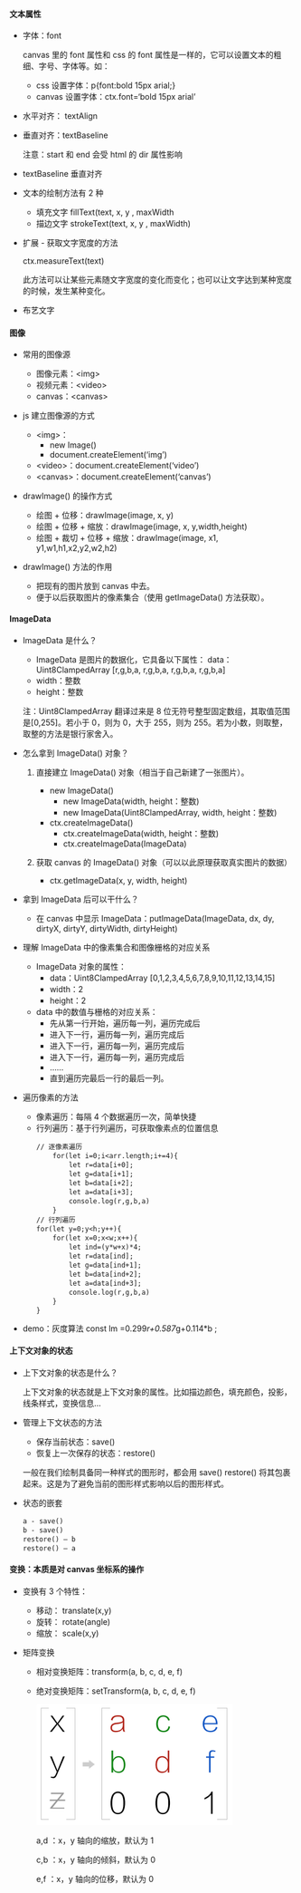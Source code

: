 #### 文本属性

- 字体：font

  canvas 里的 font 属性和 css 的 font 属性是一样的，它可以设置文本的粗细、字号、字体等。如：

  - css 设置字体：p{font:bold 15px arial;}
  - canvas 设置字体：ctx.font=‘bold 15px arial’

- 水平对齐： textAlign
- 垂直对齐：textBaseline

  注意：start 和 end 会受 html 的 dir 属性影响

- textBaseline 垂直对齐
- 文本的绘制方法有 2 种

  - 填充文字 fillText(text, x, y , maxWidth
  - 描边文字 strokeText(text, x, y , maxWidth)

- 扩展 - 获取文字宽度的方法

  ctx.measureText(text)

  此方法可以让某些元素随文字宽度的变化而变化；也可以让文字达到某种宽度的时候，发生某种变化。

- 布艺文字

#### 图像

- 常用的图像源

  - 图像元素：\<img>
  - 视频元素：\<video>
  - canvas：\<canvas>

- js 建立图像源的方式

  - \<img>：
    - new Image()
    - document.createElement(‘img’)
  - \<video>：document.createElement(‘video’)
  - \<canvas>：document.createElement(‘canvas’)

- drawImage() 的操作方式

  - 绘图 + 位移：drawImage(image, x, y)
  - 绘图 + 位移 + 缩放：drawImage(image, x, y,width,height)
  - 绘图 + 裁切 + 位移 + 缩放：drawImage(image, x1, y1,w1,h1,x2,y2,w2,h2)

- drawImage() 方法的作用
  - 把现有的图片放到 canvas 中去。
  - 便于以后获取图片的像素集合（使用 getImageData() 方法获取）。

#### ImageData

- ImageData 是什么？

  - ImageData 是图片的数据化，它具备以下属性：
    data：Uint8ClampedArray [r,g,b,a, r,g,b,a, r,g,b,a, r,g,b,a]
  - width：整数
  - height：整数

  注：Uint8ClampedArray 翻译过来是 8 位无符号整型固定数组，其取值范围是[0,255]。若小于 0，则为 0，大于 255，则为 255。若为小数，则取整，取整的方法是银行家舍入。

- 怎么拿到 ImageData() 对象？

  1. 直接建立 ImageData() 对象（相当于自己新建了一张图片）。

     - new ImageData()
       - new ImageData(width, height：整数)
       - new ImageData(Uint8ClampedArray, width, height：整数)
     - ctx.createImageData()
       - ctx.createImageData(width, height：整数)
       - ctx.createImageData(ImageData)

  2. 获取 canvas 的 ImageData() 对象（可以以此原理获取真实图片的数据）
     - ctx.getImageData(x, y, width, height)

- 拿到 ImageData 后可以干什么？

  - 在 canvas 中显示 ImageData：putImageData(ImageData, dx, dy, dirtyX, dirtyY, dirtyWidth, dirtyHeight)

- 理解 ImageData 中的像素集合和图像栅格的对应关系
  - ImageData 对象的属性：
    - data：Uint8ClampedArray [0,1,2,3,4,5,6,7,8,9,10,11,12,13,14,15]
    - width：2
    - height：2
  - data 中的数值与栅格的对应关系：
    - 先从第一行开始，遍历每一列，遍历完成后
    - 进入下一行，遍历每一列，遍历完成后
    - 进入下一行，遍历每一列，遍历完成后
    - 进入下一行，遍历每一列，遍历完成后
    - ……
    - 直到遍历完最后一行的最后一列。
- 遍历像素的方法

  - 像素遍历：每隔 4 个数据遍历一次，简单快捷
  - 行列遍历：基于行列遍历，可获取像素点的位置信息
    ```JS
    // 逐像素遍历
        for(let i=0;i<arr.length;i+=4){
            let r=data[i+0];
            let g=data[i+1];
            let b=data[i+2];
            let a=data[i+3];
            console.log(r,g,b,a)
        }
    // 行列遍历
    for(let y=0;y<h;y++){
        for(let x=0;x<w;x++){
            let ind=(y*w+x)*4;
            let r=data[ind];
            let g=data[ind+1];
            let b=data[ind+2];
            let a=data[ind+3];
            console.log(r,g,b,a)
        }
    }
    ```

- demo：灰度算法 const lm =0.299*r+0.587*g+0.114\*b ;

#### 上下文对象的状态

- 上下文对象的状态是什么？

  上下文对象的状态就是上下文对象的属性。比如描边颜色，填充颜色，投影，线条样式，变换信息…

- 管理上下文状态的方法

  - 保存当前状态：save()
  - 恢复上一次保存的状态：restore()

  一般在我们绘制具备同一种样式的图形时，都会用 save() restore() 将其包裹起来。这是为了避免当前的图形样式影响以后的图形样式。

- 状态的嵌套
  ```
  a - save()
  b - save()
  restore() – b
  restore() – a
  ```

#### 变换：本质是对 canvas 坐标系的操作

- 变换有 3 个特性：

  - 移动： translate(x,y)
  - 旋转： rotate(angle)
  - 缩放： scale(x,y)

- 矩阵变换

  - 相对变换矩阵：transform(a, b, c, d, e, f)

  - 绝对变换矩阵：setTransform(a, b, c, d, e, f)

    <img src="./docs/transform.png" alt="transform" style="zoom:50%;" />

    a,d ：x，y 轴向的缩放，默认为 1

    c,b ：x，y 轴向的倾斜，默认为 0

    e,f ：x，y 轴向的位移，默认为 0
